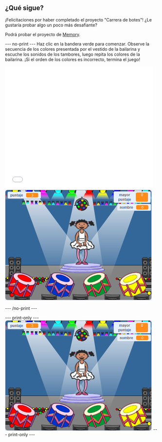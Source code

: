 ## ¿Qué sigue?

¡Felicitaciones por haber completado el proyecto "Carrera de botes"! ¿Le gustaría probar algo un poco más desafiante?

Podrá probar el proyecto de [Memory](https://projects.raspberrypi.org/en/projects/memory?utm_source=pathway&utm_medium=whatnext&utm_campaign=projects).

\--- no-print \--- Haz clic en la bandera verde para comenzar. Observe la secuencia de los colores presentada por el vestido de la bailarina y escuche los sonidos de los tambores, luego repita los colores de la bailarina. ¡Si el orden de los colores es incorrecto, termina el juego!

<div class="scratch-preview">
  <iframe allowtransparency="true" width="485" height="402" src="//scratch.mit.edu/projects/embed/284452634/?autostart=false" frameborder="0" allowfullscreen scrolling="no" mark="crwd-mark"></iframe> <img src="images/memory-screenshot.png" />
</div>

\--- /no-print \---

\--- print-only \--- ![screenshot of finished game](images/memory-screenshot.png) \--- print-only \---